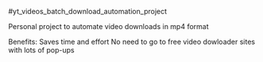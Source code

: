 #yt_videos_batch_download_automation_project

Personal project to automate video downloads in mp4 format

Benefits:
Saves time and effort
No need to go to free video dowloader sites with lots of pop-ups


